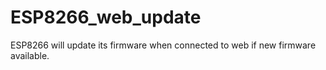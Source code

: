 # ESP8266_web_update
ESP8266 will update its firmware when connected to web if new firmware available.
